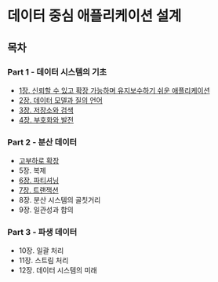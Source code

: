 # 데이터 중심 애플리케이션 설계
## 목차
### Part 1 - 데이터 시스템의 기초
- [1장. 신뢰할 수 있고 확장 가능하며 유지보수하기 쉬운 애플리케이션](./contents/chapter01.md)
- [2장. 데이터 모델과 질의 언어](./contents/chapter02.md)
- [3장. 저장소와 검색](./contents/chapter03.md)
- [4장. 부호화와 발전](./contents/chapter04.md)

### Part 2 - 분산 데이터
- [고부하로 확장](./contents/part2-intro.md)
- 5장. 복제
- [6장. 파티셔닝](./contents/chapter06.md)
- [7장. 트랜잭션](./contents/chapter07.md)
- 8장. 분산 시스템의 골칫거리
- 9장. 일관성과 합의

### Part 3 - 파생 데이터
- 10장. 일괄 처리
- 11장. 스트림 처리
- 12장. 데이터 시스템의 미래